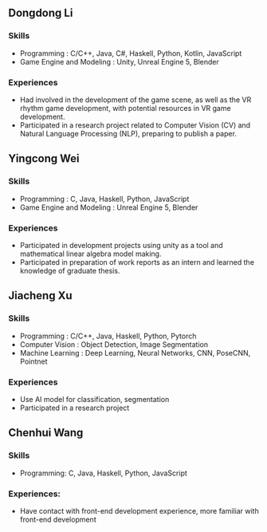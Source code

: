## Dongdong Li

### Skills
- Programming : C/C++, Java, C#, Haskell, Python, Kotlin, JavaScript
- Game Engine and Modeling : Unity, Unreal Engine 5, Blender

### Experiences
- Had involved in the development of the game scene, as well as the VR rhythm game development, with potential resources in VR game development.
- Participated in a research project related to Computer Vision (CV) and Natural Language Processing (NLP), preparing to publish a paper.


## Yingcong Wei

### Skills
- Programming : C, Java, Haskell, Python, JavaScript
- Game Engine and Modeling : Unreal Engine 5, Blender

### Experiences
- Participated in development projects using unity as a tool and mathematical linear algebra model making.
- Participated in preparation of work reports as an intern and learned the knowledge of graduate thesis.


## Jiacheng Xu

### Skills
- Programming : C/C++, Java, Haskell, Python, Pytorch
- Computer Vision : Object Detection, Image Segmentation
- Machine Learning : Deep Learning, Neural Networks, CNN, PoseCNN, Pointnet

### Experiences
- Use AI model for classification, segmentation
- Participated in a research project

## Chenhui Wang

### Skills
- Programming: C, Java, Haskell, Python, JavaScript
  
### Experiences:
- Have contact with front-end development experience, more familiar with front-end development
